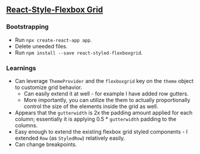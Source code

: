 ## [React-Style-Flexbox Grid](https://loicmahieu.github.io/react-styled-flexboxgrid/demo/index.html)

### Bootstrapping

- Run `npx create-react-app app`.
- Delete uneeded files.
- Run `npm install --save react-styled-flexboxgrid`.

### Learnings

- Can leverage `ThemeProvider` and the `flexboxgrid` key on the `theme` object
  to customize grid behavior.
  - Can easily extend it at well - for example I have added row gutters.
  - More importantly, you can utilize the them to actually proportionally control
    the size of the elements inside the grid as well.
- Appears that the `gutterwidth` is 2x the padding amount applied for each
  column; essentially it is applying 0.5 * `gutterwidth` padding to the columns.
- Easy enough to extend the existing flexbox grid styled components - I extended
  `Row` (as `StyledRow`) relatively easily.
- Can change breakpoints.
